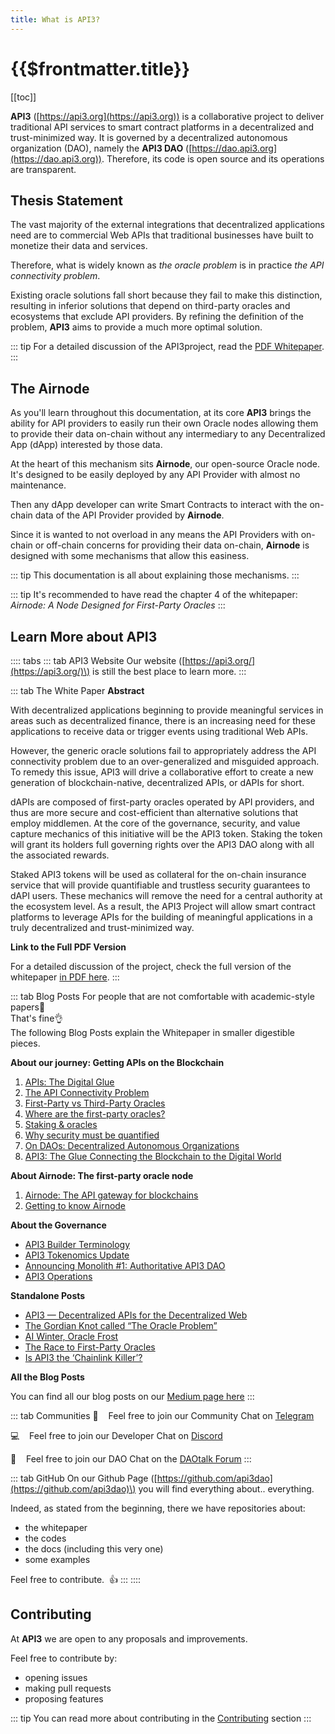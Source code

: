 ```yaml
---
title: What is API3?
---
```


# {{$frontmatter.title}}

[[toc]]

**API3** ([https://api3.org](https://api3.org)) is a collaborative project to deliver traditional API services to smart contract platforms in a decentralized and trust-minimized way. It is governed by a decentralized autonomous organization (DAO), namely the **API3 DAO** ([https://dao.api3.org](https://dao.api3.org)). Therefore, its code is open source and its operations are transparent.

## Thesis Statement

The vast majority of the external integrations that decentralized applications need are to commercial Web APIs that traditional businesses have built to monetize their data and services.

Therefore, what is widely known as _the oracle problem_ is in practice _the API connectivity problem_.

Existing oracle solutions fall short because they fail to make this distinction, resulting in inferior solutions that depend on third-party oracles and ecosystems that exclude API providers. By refining the definition of the problem, **API3** aims to provide a much more optimal solution.

::: tip
For a detailed discussion of the API3project, read the [PDF Whitepaper](https://raw.githubusercontent.com/api3dao/api3-whitepaper/master/api3-whitepaper.pdf).
:::

## The Airnode

As you'll learn throughout this documentation, at its core **API3** brings the ability for API providers to easily run their own Oracle nodes allowing them to provide their data on-chain without any intermediary to any Decentralized App \(dApp\) interested by those data.

At the heart of this mechanism sits **Airnode**, our open-source Oracle node.  
It's designed to be easily deployed by any API Provider with almost no maintenance.

Then any dApp developer can write Smart Contracts to interact with the on-chain data of the API Provider provided by **Airnode**.

Since it is wanted to not overload in any means the API Providers with on-chain or off-chain concerns for providing their data on-chain, **Airnode** is designed with some mechanisms that allow this easiness.

::: tip
This documentation is all about explaining those mechanisms.
:::

::: tip
It's recommended to have read the chapter 4 of the whitepaper: _Airnode: A Node Designed for First-Party Oracles_
:::

## Learn More about API3

<!-- START TAB BOX -->
:::: tabs
::: tab API3 Website
Our website \([https://api3.org/](https://api3.org/)\) is still the best place to learn more.
:::

::: tab The White Paper
**Abstract**

With decentralized applications beginning to provide meaningful services in areas such as decentralized finance, there is an increasing need for these applications to receive data or trigger events using traditional Web APIs.

However, the generic oracle solutions fail to appropriately address the API connectivity problem due to an over-generalized and misguided approach. To remedy this issue, API3 will drive a collaborative effort to create a new generation of blockchain-native, decentralized APIs, or dAPIs for short.

dAPIs are composed of first-party oracles operated by API providers, and thus are more secure and cost-efficient than alternative solutions that employ middlemen. At the core of the governance, security, and value capture mechanics of this initiative will be the API3 token. Staking the token will grant its holders full governing rights over the API3 DAO along with all the associated rewards.

Staked API3 tokens will be used as collateral for the on-chain insurance service that will provide quantifiable and trustless security guarantees to dAPI users. These mechanics will remove the need for a central authority at the ecosystem level. As a result, the API3 Project will allow smart contract platforms to leverage APIs for the building of meaningful applications in a truly decentralized and trust-minimized way.

**Link to the Full PDF Version**

For a detailed discussion of the project, check the full version of the whitepaper [in PDF here](https://raw.githubusercontent.com/api3dao/api3-whitepaper/master/api3-whitepaper.pdf).
:::

::: tab Blog Posts
For people that are not comfortable with academic-style papers📜   
That's fine👌  
The following Blog Posts explain the Whitepaper in smaller digestible pieces.

**About our journey: Getting APIs on the Blockchain**

1. [APIs: The Digital Glue](https://medium.com/api3/apis-the-digital-glue-7ac87566e773)
2. [The API Connectivity Problem](https://medium.com/api3/the-api-connectivity-problem-bd7fa0420636)
3. [First-Party vs Third-Party Oracles](https://medium.com/api3/first-party-vs-third-party-oracles-90356e3cffe5)
4. [Where are the first-party oracles?](https://medium.com/api3/where-are-the-first-party-oracles-5078cebaf17)
5. [Staking & oracles](https://medium.com/api3/staking-oracles-c91f2f5bcf6d)
6. [Why security must be quantified](https://medium.com/api3/why-security-must-be-quantified-3d2dd06c4909)
7. [On DAOs: Decentralized Autonomous Organizations](https://medium.com/api3/on-daos-decentralized-autonomous-organizations-84c00abb89bc)
8. [API3: The Glue Connecting the Blockchain to the Digital World](https://medium.com/api3/api3-the-glue-connecting-the-blockchain-to-the-digital-world-129e61ec598f)

**About Airnode: The first-party oracle node**

1. [Airnode: The API gateway for blockchains](https://medium.com/api3/airnode-the-api-gateway-for-blockchains-8b07ff136840)
2. [Getting to know Airnode](https://medium.com/api3/getting-to-know-airnode-162e50ea243e)

**About the Governance**

* [API3 Builder Terminology](https://medium.com/api3/api3-builder-terminology-dd398fe447c3)
* [API3 Tokenomics Update](https://medium.com/api3/api3-tokenomics-update-f032d6e49b30)
* [Announcing Monolith \#1: Authoritative API3 DAO](https://medium.com/api3/announcing-monolith-1-authoritative-api3-dao-ec9ca6d044f8)
* [API3 Operations](https://medium.com/api3/api3-operations-a35c93a3a9d)

**Standalone Posts**

* [API3 — Decentralized APIs for the Decentralized Web](https://medium.com/api3/api3-decentralized-apis-for-the-decentralized-web-d711f47190ac)
* [The Gordian Knot called “The Oracle Problem”](https://medium.com/api3/the-gordian-knot-called-the-oracle-problem-e9731c55da13)
* [AI Winter, Oracle Frost](https://medium.com/api3/ai-winter-oracle-frost-4fffe9bfdb95)
* [The Race to First-Party Oracles](https://medium.com/api3/the-race-to-first-party-oracles-87fab596e906)
* [Is API3 the ‘Chainlink Killer’?](https://medium.com/api3/is-api3-the-chainlink-killer-3bd59f93c895)

**All the Blog Posts**

You can find all our blog posts on our [Medium page here](https://medium.com/api3)
:::

::: tab Communities
💬 &nbsp;&nbsp; Feel free to join our Community Chat on [Telegram](https://t.me/API3DAO)

💻 &nbsp;&nbsp; Feel free to join our Developer Chat on [Discord](https://discord.gg/qnRrcfnm5W)

💬 &nbsp;&nbsp; Feel free to join our DAO Chat on the [DAOtalk Forum](https://daotalk.org/c/daos/api3-dao/37)
:::

::: tab GitHub
On our Github Page \([https://github.com/api3dao](https://github.com/api3dao)\) you will find everything about.. everything.

Indeed, as stated from the beginning, there we have repositories about:

* the whitepaper
* the codes
* the docs \(including this very one\)
* some examples

Feel free to contribute. &nbsp;👍
:::
::::
<!-- END TAB BOX -->

## Contributing

At **API3** we are open to any proposals and improvements.

Feel free to contribute by:

* opening issues
* making pull requests
* proposing features

::: tip
You can read more about contributing in the [Contributing](./contributing.html) section
:::



